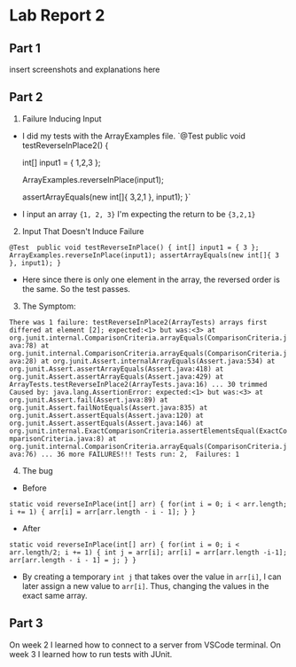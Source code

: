 # Lab Report 2

## Part 1

insert screenshots and explanations here


## Part 2

1. Failure Inducing Input
* I did my tests with the ArrayExamples file. 
`@Test 
	public void testReverseInPlace2() {
	
    
    int[] input1 = { 1,2,3 };
    
    ArrayExamples.reverseInPlace(input1);
    
    assertArrayEquals(new int[]{ 3,2,1 }, input1);
	}`
 * I input an array `{1, 2, 3}` I'm expecting the return to be `{3,2,1}`


2. Input That Doesn't Induce Failure

`@Test 
	public void testReverseInPlace() {
    int[] input1 = { 3 };
    ArrayExamples.reverseInPlace(input1);
    assertArrayEquals(new int[]{ 3 }, input1);
	}`
* Here since there is only one element in the array, the reversed order is the same. So the test passes.

3. The Symptom:

`There was 1 failure:
testReverseInPlace2(ArrayTests)
arrays first differed at element [2]; expected:<1> but was:<3>
        at org.junit.internal.ComparisonCriteria.arrayEquals(ComparisonCriteria.java:78)
        at org.junit.internal.ComparisonCriteria.arrayEquals(ComparisonCriteria.java:28)
        at org.junit.Assert.internalArrayEquals(Assert.java:534)
        at org.junit.Assert.assertArrayEquals(Assert.java:418)
        at org.junit.Assert.assertArrayEquals(Assert.java:429)
        at ArrayTests.testReverseInPlace2(ArrayTests.java:16)
        ... 30 trimmed
Caused by: java.lang.AssertionError: expected:<1> but was:<3>
        at org.junit.Assert.fail(Assert.java:89)
        at org.junit.Assert.failNotEquals(Assert.java:835)
        at org.junit.Assert.assertEquals(Assert.java:120)
        at org.junit.Assert.assertEquals(Assert.java:146)
        at org.junit.internal.ExactComparisonCriteria.assertElementsEqual(ExactComparisonCriteria.java:8)
        at org.junit.internal.ComparisonCriteria.arrayEquals(ComparisonCriteria.java:76)
        ... 36 more
FAILURES!!!
Tests run: 2,  Failures: 1`

4. The bug

* Before 


`static void reverseInPlace(int[] arr) {
    for(int i = 0; i < arr.length; i += 1) {
      arr[i] = arr[arr.length - i - 1];
    }
  }`

* After 


`static void reverseInPlace(int[] arr) {
    for(int i = 0; i < arr.length/2; i += 1) {
      int j = arr[i];
      arr[i] = arr[arr.length -i-1];
      arr[arr.length - i - 1] = j;
    }
  }`
  
* By creating a temporary `int j` that takes over the value in `arr[i]`, I can later assign a new value to `arr[i]`. Thus, changing the values in the exact same array.


## Part 3

On week 2 I learned how to connect to a server from VSCode terminal. On week 3 I learned how to run tests with JUnit.
